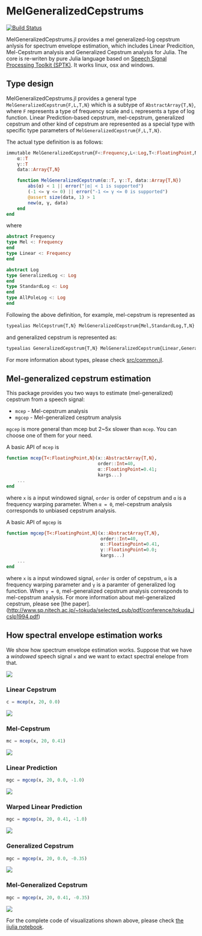 # MelGeneralizedCepstrums

[![Build Status](https://travis-ci.org/r9y9/MelGeneralizedCepstrums.jl.svg?branch=master)](https://travis-ci.org/r9y9/MelGeneralizedCepstrums.jl)

MelGeneralizedCepstrums.jl provides a mel generalized-log cepstrum anlysis for spectrum envelope estimation, which includes Linear Predicition, Mel-Cepstrum analysis and Generalized Cepstrum analysis for Julia. The core is re-writen by pure Julia language based on [Speech Signal Processing Toolkit (SPTK)](http://sp-tk.sourceforge.net/). It works linux, osx and windows.

## Type design

MelGeneralizedCepstrums.jl provides a general type `MelGeneralizedCepstrum{F,L,T,N}` which is a subtype of `AbstractArray{T,N}`, where `F` represents a type of frequency scale and `L` represents a type of log function. Linear Prediction-based cepstrum, mel-cepstrum, generalized cepstrum and other kind of cepstrum are represented as a special type with specific type parameters of `MelGeneralizedCepstrum{F,L,T,N}`.

The actual type definition is as follows:

```julia
immutable MelGeneralizedCepstrum{F<:Frequency,L<:Log,T<:FloatingPoint,N} <: AbstractMelGeneralizedCepstrumArray{F,L,T,N}
    α::T
    γ::T
    data::Array{T,N}

    function MelGeneralizedCepstrum(α::T, γ::T, data::Array{T,N})
        abs(α) < 1 || error("|α| < 1 is supported")
        (-1 <= γ <= 0) || error("-1 <= γ <= 0 is supported")
        @assert size(data, 1) > 1
        new(α, γ, data)
    end
end
```

where

```julia
abstract Frequency
type Mel <: Frequency
end
type Linear <: Frequency
end

abstract Log
type GeneralizedLog <: Log
end
type StandardLog <: Log
end
type AllPoleLog <: Log
end
```

Following the above definition, for example, mel-cepstrum is represented as

```julia
typealias MelCepstrum{T,N} MelGeneralizedCepstrum{Mel,StandardLog,T,N}
```

and generalized cepstrum is represented as:

```julia
typealias GeneralizedCepstrum{T,N} MelGeneralizedCepstrum{Linear,GeneralizedLog,T,N}
```

For more information about types, please check [src/common.jl](src/common.jl).

## Mel-generalized cepstrum estimation

This package provides you two ways to estimate (mel-generalized) cepstrum from a speech signal:

- `mcep` - Mel-cepstrum analysis
- `mgcep` - Mel-generalized cesptrum analysis

`mgcep` is more general than mcep but 2~5x slower than `mcep`. You can choose one of them for your need.

A basic API of `mcep` is

```julia
function mcep{T<:FloatingPoint,N}(x::AbstractArray{T,N},
                                  order::Int=40,
                                  α::FloatingPoint=0.41;
                                  kargs...)
    ...
end
```

where `x` is a input windowed signal, `order` is order of cepstrum and `α` is a frequency warping parameter. When `α = 0`, mel-cepstrum analysis corresponds to unbiased cepstrum analysis.

A basic API of `mgcep` is

```julia
function mgcep{T<:FloatingPoint,N}(x::AbstractArray{T,N},
                                   order::Int=40,
                                   α::FloatingPoint=0.41,
                                   γ::FloatingPoint=0.0;
                                   kargs...)
    ...
end
```

where `x` is a input windowed signal, `order` is order of cepstrum, `α` is a frequency warping parameter and `γ` is a paramter of generalized log function. When `γ = 0`, mel-generalized cepstrum analysis corresponds to mel-cepstrum analysis. For more information about mel-generalized cepstrum, please see [the paper].(http://www.sp.nitech.ac.jp/~tokuda/selected_pub/pdf/conference/tokuda_icslp1994.pdf)

## How spectral envelope estimation works

We show how spectrum envelope estimation works. Suppose that we have a *windowed* speech signal `x` and we want to extact spectral enelope from that.

![](examples/windowed.png)

### Linear Cepstrum

```julia
c = mcep(x, 20, 0.0)
```

![](examples/c.png)

### Mel-Cepstrum

```julia
mc = mcep(x, 20, 0.41)
```

![](examples/mcep.png)

### Linear Prediction

```julia
mgc = mgcep(x, 20, 0.0, -1.0)
```

![](examples/lpc.png)

### Warped Linear Prediction

```julia
mgc = mgcep(x, 20, 0.41, -1.0)
```

![](examples/wlpc.png)

### Generalized Cepstrum

```julia
mgc = mgcep(x, 20, 0.0, -0.35)
```

![](examples/gcep.png)

### Mel-Generalized Cepstrum

```julia
mgc = mgcep(x, 20, 0.41, -0.35)
```

![](examples/mgcep.png)

For the complete code of visualizations shown above, please check [the ijulia notebook](http://nbviewer.ipython.org/github/r9y9/MelGeneralizedCepstrums.jl/blob/master/examples/MelGeneralizedCepstrumsBasedEnvelope.ipynb).
